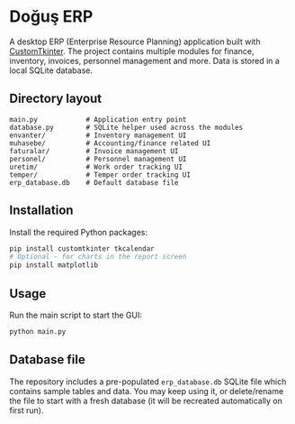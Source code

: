 # Doğuş ERP

A desktop ERP (Enterprise Resource Planning) application built with [CustomTkinter](https://github.com/TomSchimansky/CustomTkinter). The project contains multiple modules for finance, inventory, invoices, personnel management and more. Data is stored in a local SQLite database.

## Directory layout

```
main.py            # Application entry point
database.py        # SQLite helper used across the modules
envanter/          # Inventory management UI
muhasebe/          # Accounting/finance related UI
faturalar/         # Invoice management UI
personel/          # Personnel management UI
uretim/            # Work order tracking UI
temper/            # Temper order tracking UI
erp_database.db    # Default database file
```

## Installation

Install the required Python packages:

```bash
pip install customtkinter tkcalendar
# Optional - for charts in the report screen
pip install matplotlib
```

## Usage

Run the main script to start the GUI:

```bash
python main.py
```

## Database file

The repository includes a pre-populated `erp_database.db` SQLite file which contains sample tables and data. You may keep using it, or delete/rename the file to start with a fresh database (it will be recreated automatically on first run).
